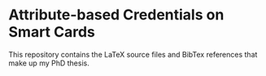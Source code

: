 # Attribute-based Credentials on Smart Cards

This repository contains the LaTeX source files and BibTex references that make
up my PhD thesis.

